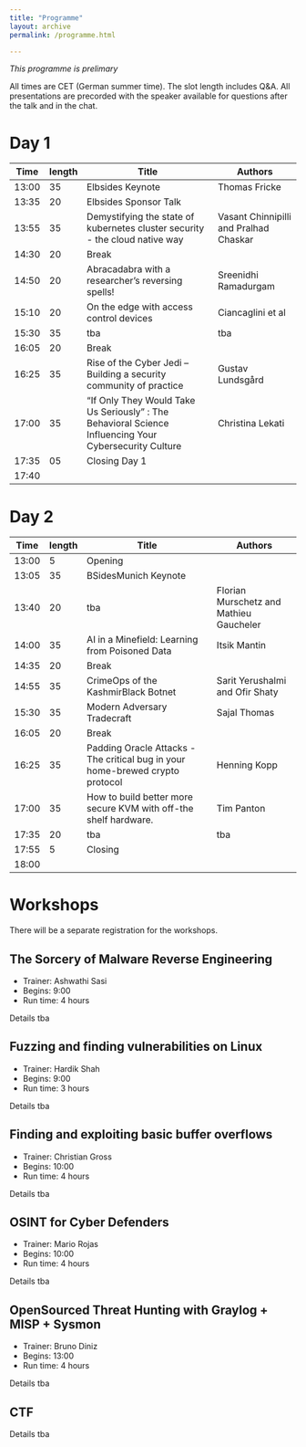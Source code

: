 ```yaml
---
title: "Programme"
layout: archive
permalink: /programme.html

---
```


_This programme is prelimary_

All times are CET (German summer time). The slot length includes Q&A. All presentations are precorded with the speaker available for questions after the talk and in the chat.

# Day 1

| Time  | length | Title                   | Authors       
|-------|--------|-------------------------|---------------
| 13:00 | 35     | Elbsides Keynote        | Thomas Fricke 
| 13:35 | 20     | Elbsides Sponsor Talk   |               
| 13:55 | 35     | Demystifying the state of kubernetes cluster security - the cloud native way    | Vasant Chinnipilli and Pralhad Chaskar
| 14:30 | 20     | Break
| 14:50 | 20     | Abracadabra with a researcher’s reversing spells! | Sreenidhi Ramadurgam
| 15:10 | 20     | On the edge with access control devices |Ciancaglini et al
| 15:30 | 35     | tba            | tba
| 16:05 | 20     | Break
| 16:25 | 35     | Rise of the Cyber Jedi – Building a security community of practice | Gustav Lundsgård
| 17:00 | 35     | “If Only They Would Take Us Seriously” : The Behavioral Science Influencing Your Cybersecurity Culture |Christina Lekati
| 17:35 | 05     | Closing Day 1
| 17:40 


# Day 2

| Time	| length | Title | Authors
|-------|--------|-------|--------
| 13:00 | 5      |	Opening	
| 13:05 | 35	 | BSidesMunich Keynote	
| 13:40 | 20     | tba   | Florian Murschetz and Mathieu Gaucheler
| 14:00 | 35	 | AI in a Minefield: Learning from Poisoned Data | Itsik Mantin
| 14:35 | 20     | Break				
| 14:55 | 35     | CrimeOps of the KashmirBlack Botnet	| Sarit Yerushalmi and Ofir Shaty
| 15:30 | 35     | Modern Adversary Tradecraft | Sajal Thomas
| 16:05 | 20     | Break
| 16:25 | 35     | Padding Oracle Attacks - The critical bug in your home-brewed crypto protocol | Henning Kopp
| 17:00 | 35     | How to build better more secure KVM with off-the shelf hardware.	| Tim Panton
| 17:35 | 20     | tba | tba
| 17:55 | 5      | Closing
| 18:00

# Workshops

There will be a separate registration for the workshops.

## The Sorcery of Malware Reverse Engineering

- Trainer: Ashwathi Sasi
- Begins: 9:00
- Run time: 4 hours

Details tba

## Fuzzing and finding vulnerabilities on Linux

- Trainer: Hardik Shah
- Begins: 9:00
- Run time: 3 hours

Details tba
	
## Finding and exploiting basic buffer overflows

- Trainer: Christian Gross
- Begins: 10:00
- Run time: 4 hours

Details tba

## OSINT for Cyber Defenders

- Trainer: Mario Rojas
- Begins: 10:00
- Run time: 4 hours

Details tba

## OpenSourced Threat Hunting with Graylog + MISP + Sysmon

- Trainer: Bruno Diniz
- Begins: 13:00
- Run time: 4 hours

Details tba

## CTF

Details tba
